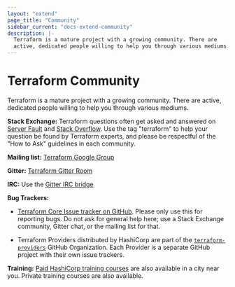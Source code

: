```yaml
---
layout: "extend"
page_title: "Community"
sidebar_current: "docs-extend-community"
description: |-
  Terraform is a mature project with a growing community. There are
  active, dedicated people willing to help you through various mediums.
---
```


# Terraform Community

Terraform is a mature project with a growing community. There are active,
dedicated people willing to help you through various mediums.

**Stack Exchange:** Terraform questions often get asked and answered on [Server
Fault](https://serverfault.com/) and [Stack
Overflow](https://stackoverflow.com/). Use the tag "terraform" to help your
question be found by Terraform experts, and please be respectful of the "How to
Ask" guidelines in each community.

**Mailing list:** [Terraform Google
Group](https://groups.google.com/group/terraform-tool)

**Gitter:** [Terraform Gitter Room](https://gitter.im/hashicorp-terraform/Lobby)

**IRC:** Use the [Gitter IRC bridge](https://irc.gitter.im)

**Bug Trackers:** 

- [Terraform Core Issue tracker on
GitHub](https://github.com/hashicorp/terraform/issues). Please only use this for
reporting bugs. Do not ask for general help here; use a Stack Exchange
community, Gitter chat, or the mailing list for that.

- Terraform Providers distributed by HashiCorp are part of the
[`terraform-providers`](https://github.com/terraform-providers) GitHub
Organization. Each Provider is a separate GitHub project with their own issue
trackers.


**Training:** [Paid HashiCorp training
courses](https://www.hashicorp.com/training.html) are also available in a city
near you. Private training courses are also available.
